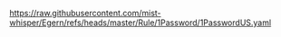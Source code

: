 https://raw.githubusercontent.com/mist-whisper/Egern/refs/heads/master/Rule/1Password/1PasswordUS.yaml
